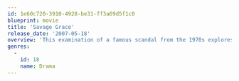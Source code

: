 ```yaml
---
id: 1e60c720-3910-4928-be31-ff3a69d5f1c0
blueprint: movie
title: 'Savage Grace'
release_date: '2007-05-18'
overview: 'This examination of a famous scandal from the 1970s explores the relationship between Barbara Baekeland and her only son, Antony. Barbara, a lonely social climber unhappily married to the wealthy but remote plastics heir Brooks Baekeland, dotes on Antony, who is homosexual. As Barbara tries to "cure" Antony of his sexuality -- sometimes by seducing him herself -- the groundwork is laid for a murderous tragedy.'
genres:
  -
    id: 18
    name: Drama
---
```

